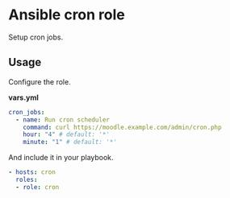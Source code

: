 # Ansible cron role

Setup cron jobs.

## Usage

Configure the role.

**vars.yml**

```yml
cron_jobs:
  - name: Run cron scheduler
    command: curl https://moodle.example.com/admin/cron.php
    hour: "4" # default: '*'
    minute: "1" # default: '*'
```

And include it in your playbook.

```yml
- hosts: cron
  roles:
  - role: cron
```